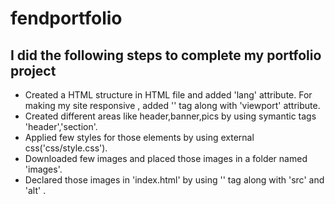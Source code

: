 # fendportfolio

## I did  the following  steps to complete my portfolio project
+ Created a  HTML structure in HTML file and added 'lang' attribute.
  For making my site responsive , added '<meta>' tag along with 'viewport' attribute.
+ Created different  areas like header,banner,pics by using symantic tags 'header','section'.
+ Applied few styles for those elements by using external css('css/style.css').
+ Downloaded few images and placed those images in a folder named 'images'.
+ Declared those images in 'index.html' by using '<img>' tag along with 'src' and 'alt' .